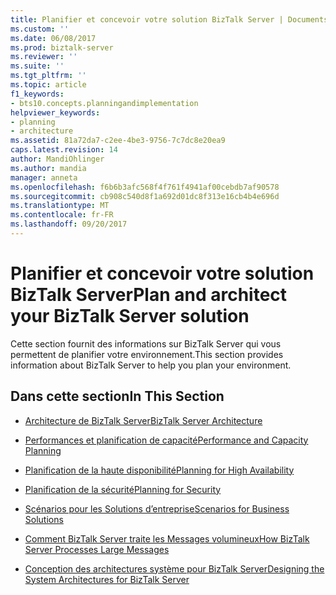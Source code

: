 ```yaml
---
title: Planifier et concevoir votre solution BizTalk Server | Documents Microsoft
ms.custom: ''
ms.date: 06/08/2017
ms.prod: biztalk-server
ms.reviewer: ''
ms.suite: ''
ms.tgt_pltfrm: ''
ms.topic: article
f1_keywords:
- bts10.concepts.planningandimplementation
helpviewer_keywords:
- planning
- architecture
ms.assetid: 81a72da7-c2ee-4be3-9756-7c7dc8e20ea9
caps.latest.revision: 14
author: MandiOhlinger
ms.author: mandia
manager: anneta
ms.openlocfilehash: f6b6b3afc568f4f761f4941af00cebdb7af90578
ms.sourcegitcommit: cb908c540d8f1a692d01dc8f313e16cb4b4e696d
ms.translationtype: MT
ms.contentlocale: fr-FR
ms.lasthandoff: 09/20/2017
---
```

# <a name="plan-and-architect-your-biztalk-server-solution"></a><span data-ttu-id="8790b-102">Planifier et concevoir votre solution BizTalk Server</span><span class="sxs-lookup"><span data-stu-id="8790b-102">Plan and architect your BizTalk Server solution</span></span>
<span data-ttu-id="8790b-103">Cette section fournit des informations sur BizTalk Server qui vous permettent de planifier votre environnement.</span><span class="sxs-lookup"><span data-stu-id="8790b-103">This section provides information about BizTalk Server to help you plan your environment.</span></span>  
  
## <a name="in-this-section"></a><span data-ttu-id="8790b-104">Dans cette section</span><span class="sxs-lookup"><span data-stu-id="8790b-104">In This Section</span></span>  
  
-   [<span data-ttu-id="8790b-105">Architecture de BizTalk Server</span><span class="sxs-lookup"><span data-stu-id="8790b-105">BizTalk Server Architecture</span></span>](../core/biztalk-server-architecture.md)  
  
-   [<span data-ttu-id="8790b-106">Performances et planification de capacité</span><span class="sxs-lookup"><span data-stu-id="8790b-106">Performance and Capacity Planning</span></span>](../core/performance-and-capacity-planning.md)  
  
-   [<span data-ttu-id="8790b-107">Planification de la haute disponibilité</span><span class="sxs-lookup"><span data-stu-id="8790b-107">Planning for High Availability</span></span>](../core/planning-for-high-availability3.md)  
  
-   [<span data-ttu-id="8790b-108">Planification de la sécurité</span><span class="sxs-lookup"><span data-stu-id="8790b-108">Planning for Security</span></span>](../core/planning-for-security.md)  
  
-   [<span data-ttu-id="8790b-109">Scénarios pour les Solutions d’entreprise</span><span class="sxs-lookup"><span data-stu-id="8790b-109">Scenarios for Business Solutions</span></span>](../core/scenarios-for-business-solutions.md)  
  
-   [<span data-ttu-id="8790b-110">Comment BizTalk Server traite les Messages volumineux</span><span class="sxs-lookup"><span data-stu-id="8790b-110">How BizTalk Server Processes Large Messages</span></span>](../core/how-biztalk-server-processes-large-messages.md)  
  
-   [<span data-ttu-id="8790b-111">Conception des architectures système pour BizTalk Server</span><span class="sxs-lookup"><span data-stu-id="8790b-111">Designing the System Architectures for BizTalk Server</span></span>](../core/designing-the-system-architectures-for-biztalk-server.md)